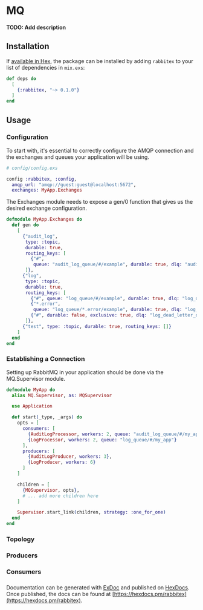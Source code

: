 # MQ

**TODO: Add description**

## Installation

If [available in Hex](https://hex.pm/docs/publish), the package can be installed
by adding `rabbitex` to your list of dependencies in `mix.exs`:

```elixir
def deps do
  [
    {:rabbitex, "~> 0.1.0"}
  ]
end
```

## Usage

### Configuration

To start with, it's essential to correctly configure the AMQP connection and the exchanges and queues your application will be using.

```elixir
# config/config.exs

config :rabbitex, :config,
  amqp_url: "amqp://guest:guest@localhost:5672",
  exchanges: MyApp.Exchanges
```

The Exchanges module needs to expose a gen/0 function that gives us the desired exchange configuration.

```elixir
defmodule MyApp.Exchanges do
  def gen do
    [
      {"audit_log",
       type: :topic,
       durable: true,
       routing_keys: [
         {"#",
          queue: "audit_log_queue/#/example", durable: true, dlq: "audit_log_dead_letter_queue"}
       ]},
      {"log",
       type: :topic,
       durable: true,
       routing_keys: [
         {"#", queue: "log_queue/#/example", durable: true, dlq: "log_dead_letter_queue"},
         {"*.error",
          queue: "log_queue/*.error/example", durable: true, dlq: "log_dead_letter_queue"},
         {"#", durable: false, exclusive: true, dlq: "log_dead_letter_queue"}
       ]},
      {"test", type: :topic, durable: true, routing_keys: []}
    ]
  end
end

```

### Establishing a Connection

Setting up RabbitMQ in your application should be done via the MQ.Supervisor module.

```elixir
defmodule MyApp do
  alias MQ.Supervisor, as: MQSupervisor

  use Application

  def start(_type, _args) do
    opts = [
      consumers: [
        {AuditLogProcessor, workers: 2, queue: "audit_log_queue/#/my_app"},
        {LogProcessor, workers: 2, queue: "log_queue/#/my_app"}
      ],
      producers: [
        {AuditLogProducer, workers: 3},
        {LogProducer, workers: 6}
      ]
    ]

    children = [
      {MQSupervisor, opts},
      # ... add more children here
    ]

    Supervisor.start_link(children, strategy: :one_for_one)
  end
end
```

### Topology

### Producers

### Consumers

### 

Documentation can be generated with [ExDoc](https://github.com/elixir-lang/ex_doc)
and published on [HexDocs](https://hexdocs.pm). Once published, the docs can
be found at [https://hexdocs.pm/rabbitex](https://hexdocs.pm/rabbitex).
